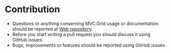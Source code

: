 # Contribution
- Questions or anything conserning MVC.Grid usage or documentation should be reported at [Web repository](https://github.com/NonFactors/MVC6.Grid.Web).
- Before you start writing a pull request you should discuss it using GitHub issues.
- Bugs, improvements or features should be reported using GitHub issues.
